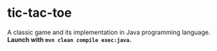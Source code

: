 # tic-tac-toe
A classic game and its implementation in Java programming language. **Launch with `mvn clean compile exec:java`.** 